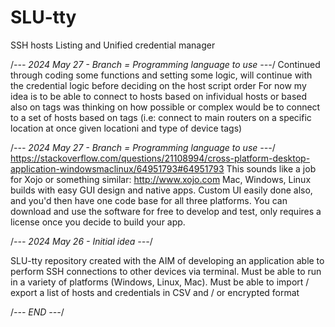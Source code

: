 # SLU-tty
SSH hosts Listing and Unified credential manager


/*--- 2024 May 27 - Branch = Programming language to use ---*/
Continued through coding some functions and setting some logic, will continue with the credential logic before deciding on the host script order
For now my idea is to be able to connect to hosts based on infividual hosts or based also on tags
was thinking on how possible or complex would be to connect to a set of hosts based on tags
(i.e: connect to main routers on a specific location at once given locationi and type of device tags)

/*--- 2024 May 27 - Branch = Programming language to use ---*/
https://stackoverflow.com/questions/21108994/cross-platform-desktop-application-windowsmaclinux/64951793#64951793
This sounds like a job for Xojo or something similar: http://www.xojo.com
Mac, Windows, Linux builds with easy GUI design and native apps. Custom UI easily done also, and you'd then have one code base for all three platforms. You can download and use the software for free to develop and test, only requires a license once you decide to build your app.

/*--- 2024 May 26 - Initial idea ---*/

SLU-tty repository created with the AIM of developing an application able to perform SSH connections to other devices via terminal.
Must be able to run in a variety of platforms (Windows, Linux, Mac).
Must be able to import / export a list of hosts and credentials in CSV and / or encrypted format

/*--- END ---*/
